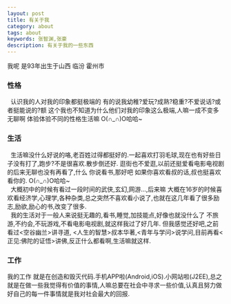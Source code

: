 ```yaml
---
layout: post
title: 有关于我
category: about
tags: about
keywords: 张智渊,张豪
description: 有关于我的一些东西
---
```


我呢    是93年出生于山西 临汾 霍州市 <!--目前未婚,所以招聘各种男女友咯-->

### 性格
&nbsp;&nbsp;认识我的人对我的印象都挺极端的 有的说我幼稚?爱玩?成熟?稳重?不爱说话?或者挺能说的?额 这个我也不知道为什么他们对我的印象这么极端,人嘛一成不变多无聊啊 体验体验不同的性格生活嘛 
O(∩_∩)O哈哈~

### 生活
&nbsp;&nbsp;生活嘛没什么好说的咯,老百姓过得都挺好的.一起喜欢打羽毛球,现在也有好些日子没有打了,跑步?不是很喜欢.散步倒还好. 逛街也不爱逛,以前还挺爱看电影电视剧的后来无聊也没有再看了,什么 你说看书,那好吧 如果你喜欢看叔的话,叔也挺喜欢看你的. O(∩_∩)O哈哈~          <br>&nbsp;&nbsp;大概初中的时候有看过一段时间的武侠,玄幻,网游...,后来嘛 大概在16岁的时候喜欢看经济学,心理学,各种杂类,总之突然不喜欢看小说了,也就在这几年看了很多励志,励欲,励心的书,改变了很多. 
<br>&nbsp;&nbsp;我的生活对于一般人来说挺无趣的,看书,睡觉,加技能点,好像也就没什么了 不旅游,不约会,不玩游戏,不看电影电视剧,就这样我过了好几年. 但我感觉还好吧,之前看过<空谷幽兰>讲寻道, <人生的智慧>叔本华著,<青年与学问>说学问,目前再看<正见:佛陀的证悟>讲佛,反正什么都看啊,生活嘛就这样.

### 工作
我的工作 就是在创造和毁灭代码<!--一般毁灭我都会为它默哀0.001秒-->.手机APP啦(Android,iOS).小网站啦(J2EE),总之就是在做一些我觉得有价值的事情,人嘛总要在社会中寻求一些价值,认真且努力做好自己的每一件事情就是我对社会最大的回报.

<!--
### 朋友
I Need Friend And Love   
<br>
![](/assets/img/xieyan.png) ![](/assets/img/xieyan.png) ![](/assets/img/xieyan.png) ![](/assets/img/xieyan.png) ![](/assets/img/xieyan.png) ![](/assets/img/xieyan.png)
<br><br>  O(∩_∩)O哈哈~................
-->



